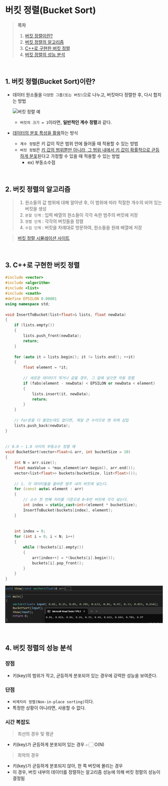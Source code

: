 # 버킷 정렬(Bucket Sort)   

> **목차**  
> 1. [버킷 정렬이란?](#1-버킷-정렬bucket-sort이란)  
> 2. [버킷 정렬의 알고리즘](#2-버킷-정렬의-알고리즘)  
> 3. [C++로 구현한 버킷 정렬](#3-c로-구현한-버킷-정렬)  
> 4. [버킷 정렬의 성능 분석](#4-버킷-정렬의-성능-분석)  

<br>

## 1. 버킷 정렬(Bucket Sort)이란?
- 데이터 원소들을 `다양한 그룹(또는 버킷)`으로 나누고, 버킷마다 정렬한 후, 다시 합치는 방법  

    ![버킷 정렬 예](https://scaler.com/topics/images/bucket-sort-with-integer-elements)  
    - `버킷의 크기 = 1`이라면, **일반적인 계수 정렬**과 같다.

- <u>데이터의 분포 특성을 활용</u>하는 방식
    - `계수 정렬`은 키 값이 작은 범위 안에 들어올 때 적용할 수 있는 방법
    - `버킷 정렬`은 <u>키 값의 범위뿐만 아니라, 그 범위 내에서 키 값이 확률적으로 균등하게 분포</u>된다고 가정할 수 있을 때 적용할 수 있는 방법
        - ex) 부동소수점    

<br>

## 2. 버킷 정렬의 알고리즘
> 1. 원소들의 값 범위에 대해 알아낸 후, 이 범위에 따라 적절한 개수의 비어 있는 버킷을 생성
> 2. `분할 단계` : 입력 배열의 원소들이 각각 속한 범주의 버킷에 저장  
> 3. `정렬 단계` : 각각의 버킷들을 정렬
> 4. `수집 단계` : 버킷을 차례대로 방문하여, 원소들을 원래 배열에 저장  

> [버킷 정렬 시뮬레이션 사이트](https://www.cs.usfca.edu/~galles/visualization/BucketSort.html)  

<br>

## 3. C++로 구현한 버킷 정렬  
```cpp
#include <vector>
#include <algorithm>
#include <list>
#include <cmath>
#define EPSILON 0.00001
using namespace std;

void InsertToBucket(list<float>& lists, float newData)
{
    if (lists.empty())
    {
        lists.push_front(newData);
        return;
    }

    for (auto it = lists.begin(); it != lists.end(); ++it)
    {
        float element = *it;

        // 새로운 데이터가 작거나 같을 경우, 그 앞에 넣으면 자동 정렬
        if (fabs(element - newData) < EPSILON or newData < element)
        {
            lists.insert(it, newData);
            return;
        }
    }

	// for문을 다 돌았는데도 없다면, 제일 큰 수이므로 맨 뒤에 삽입
    lists.push_back(newData);
}


// 0.0 ~ 1.0 사이의 부동소수 정렬 예
void BucketSort(vector<float>& arr, int bucketSize = 10)
{
    int N = arr.size();
    float maxValue = *max_element(arr.begin(), arr.end());
    vector<list<float>> buckets(bucketSize, list<float>());

    // 1. 각 데이터들을 올바른 범주 내의 버킷에 넣는다.
    for (const auto& element : arr)
    {
	    // 소수 첫 번째 자리를 기준으로 0~9번 버킷에 각각 넣는다.
        int index = static_cast<int>(element * bucketSize);
        InsertToBucket(buckets[index], element);
    }


    int index = 0;
    for (int i = 0; i < N; i++)
    {
        while (!buckets[i].empty())
        {
            arr[index++] = *(buckets[i].begin());
            buckets[i].pop_front();
        }
    }
}
```  
![버킷 정렬 적용 예](../Resources/Images/버킷%20정렬%20적용%20예.png)  

<br>

## 4. 버킷 정렬의 성능 분석

### 장점
- 키(key)의 범위가 작고, 균등하게 분포되어 있는 경우에 강력한 성능을 보여준다.  

### 단점
- `비제자리 정렬(Non-in-place sorting)`이다.
- 특정한 상황이 아니라면, 사용할 수 없다.  

### 시간 복잡도
> 최선의 경우 및 평균  
- 키(key)가 균등하게 분포되어 있는 경우  👉🏻  $\mathrm{O(N)}$  

> 최악의 경우  
- 키(key)가 균등하게 분포되지 않아, 한 쪽 버킷에 몰리는 경우
- 이 경우, 버킷 내부의 데이터를 정렬하는 알고리즘 성능에 의해 버킷 정렬의 성능이 결정됨
